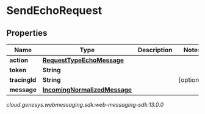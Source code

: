 # SendEchoRequest


## Properties

| Name | Type | Description | Notes |
| ------------ | ------------- | ------------- | ------------- |
| **action** | [**RequestTypeEchoMessage**](RequestTypeEchoMessage) |  |  |
| **token** | **String** |  |  |
| **tracingId** | **String** |  |  [optional] |
| **message** | [**IncomingNormalizedMessage**](IncomingNormalizedMessage) |  |  |




_cloud.genesys.webmessaging.sdk:web-messaging-sdk:13.0.0_
